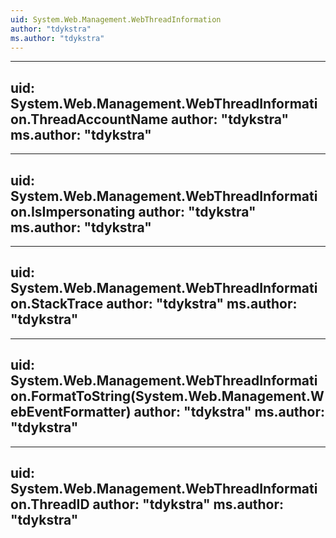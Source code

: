 ```yaml
---
uid: System.Web.Management.WebThreadInformation
author: "tdykstra"
ms.author: "tdykstra"
---
```


---
uid: System.Web.Management.WebThreadInformation.ThreadAccountName
author: "tdykstra"
ms.author: "tdykstra"
---

---
uid: System.Web.Management.WebThreadInformation.IsImpersonating
author: "tdykstra"
ms.author: "tdykstra"
---

---
uid: System.Web.Management.WebThreadInformation.StackTrace
author: "tdykstra"
ms.author: "tdykstra"
---

---
uid: System.Web.Management.WebThreadInformation.FormatToString(System.Web.Management.WebEventFormatter)
author: "tdykstra"
ms.author: "tdykstra"
---

---
uid: System.Web.Management.WebThreadInformation.ThreadID
author: "tdykstra"
ms.author: "tdykstra"
---

